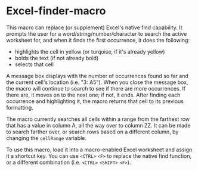 # Excel-finder-macro
This macro can replace (or supplement) Excel's native find capability.  It prompts the user for a word/string/number/character to search the active worksheet for, and when it finds the first occurrence, it does the following:
- highlights the cell in yellow (or turqoise, if it's already yellow)
- bolds the text (if not already bold)
- selects that cell

A message box displays with the number of occurrences found so far and the current cell's location (i.e. "3: A5").  When you close the message box, the macro will continue to search to see if there are more occurrences.  If there are, it moves on to the next one; if not, it ends.  After finding each occurrence and highlighting it, the macro returns that cell to its previous formatting.

The macro currently searches all cells within a range from the farthest row that has a value in column A, all the way over to column ZZ.  It can be made to search farther over, or search rows based on a different column, by changing the `cellRange` variable.

To use this macro, load it into a macro-enabled Excel worksheet and assign it a shortcut key.  You can use `<CTRL>` `<F>` to replace the native find function, or a different combination (i.e. `<CTRL>` `<SHIFT>` `<F>`).
